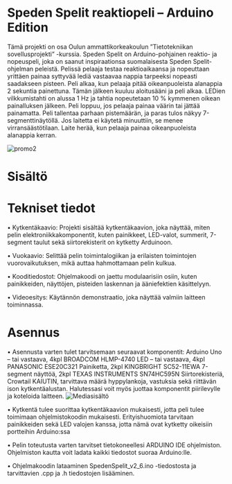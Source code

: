# Speden Spelit reaktiopeli – Arduino Edition

Tämä projekti on osa Oulun ammattikorkeakoulun ”Tietotekniikan sovellusprojekti” -kurssia.  Speden Spelit on Arduino-pohjainen reaktio- ja nopeuspeli, joka on saanut inspiraationsa suomalaisesta Speden Spelit-ohjelman peleistä. Pelissä pelaaja testaa reaktioaikaansa ja nopeuttaan yrittäen painaa syttyvää lediä vastaavaa nappia tarpeeksi nopeasti saadakseen pisteen. Peli alkaa, kun pelaaja pitää oikeanpuoleista alanappia 2 sekuntia painettuna. Tämän jälkeen kuuluu aloitusääni ja peli alkaa. LEDien vilkkumistahti on alussa 1 Hz ja tahtia nopeutetaan 10 % kymmenen oikean painalluksen jälkeen. Peli loppuu, jos pelaaja painaa väärin tai jättää painamatta. Peli tallentaa parhaan pistemäärän, ja paras tulos näkyy 7-segmenttinäytöllä. Jos laitetta ei käytetä minuuttiin, se menee virransäästötilaan. Laite herää, kun pelaaja painaa oikeanpuoleista alanappia kerran.

![promo2](https://github.com/user-attachments/assets/f8ad9e48-5bbe-4b00-b72d-6d8116a723de)

# Sisältö

# Tekniset tiedot
•	Kytkentäkaavio: Projekti sisältää kytkentäkaavion, joka näyttää, miten pelin elektroniikkakomponentit, kuten painikkeet, LED-valot, summerit, 7-segment taulut sekä siirtorekisterit on kytketty Arduinoon. 

•	Vuokaavio: Selittää pelin toimintalogiikan ja erilaisten toimintojen vuorovaikutuksen, mikä auttaa hahmottamaan pelin kulkua.


•	Kooditiedostot: Ohjelmakoodi on jaettu modulaarisiin osiin, kuten painikkeiden, näyttöjen, pisteiden laskennan ja ääniefektien käsittelyyn.

•	Videoesitys: Käytännön demonstraatio, joka näyttää valmiin laitteen toiminnassa.

# Asennus
•	Asennusta varten tulet tarvitsemaan seuraavat komponentit: Arduino Uno – tai vastaava, 4kpl BROADCOM HLMP-4740 LED – tai vastaava, 4kpl PANASONIC ESE20C321 Painiketta, 2kpl KINGBRIGHT SC52-11EWA 7-segment näyttöä, 2kpl TEXAS INSTRUMENTS SN74HC595N Siirtorekisteriä, Crowtail KAIUTIN, tarvittava määrä hyppylankoja, vastuksia sekä riittävän ison kytkentäalustan. Halutessasi voit myös juottaa komponentit piirilevylle ja koteloida laitteen.
![Mediasisältö](https://github.com/user-attachments/assets/0fc59c87-1206-473f-9d1a-f863519c6c72)

•	Kytkentä tulee suorittaa kytkentäkaavion mukaisesti, jotta peli tulee toimimaan ohjelmistokoodin mukaisesti. Erityishuomiota tarvitaan painikkeiden sekä LED valojen kanssa, jotta nämä ovat kytketty oikeisiin portteihin Arduino:ssa

•	Pelin toteutusta varten tarvitset tietokoneellesi ARDUINO IDE ohjelmiston. Ohjelmiston kautta voit ladata kaikki tiedostot suoraa Arduino:lle.

•	Ohjelmakoodin lataaminen SpedenSpelit_v2_6.ino -tiedostosta ja tarvittavien .cpp ja .h tiedostojen lisääminen.

